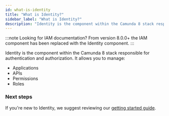 ```yaml
---
id: what-is-identity
title: "What is Identity?"
sidebar_label: "What is Identity?"
description: "Identity is the component within the Camunda 8 stack responsible for authentication and authorization."
---
```


:::note Looking for IAM documentation?
From version 8.0.0+ the IAM component has been replaced with the Identity component.
:::

Identity is the component within the Camunda 8 stack responsible for authentication and authorization. It allows you to manage:

- Applications
- APIs
- Permissions
- Roles

### Next steps

If you're new to Identity, we suggest reviewing our [getting started guide](./getting-started/install-identity.md).
